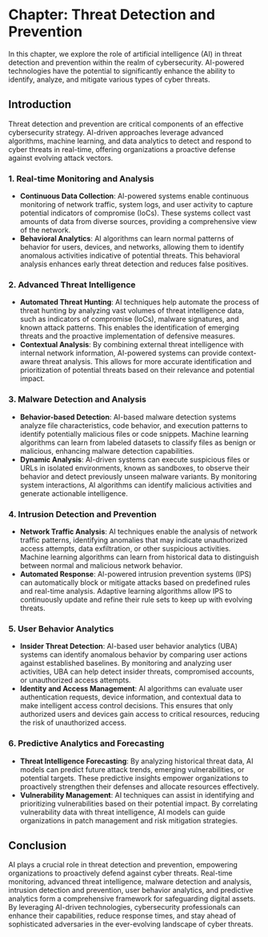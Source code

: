 Chapter: Threat Detection and Prevention
========================================

In this chapter, we explore the role of artificial intelligence (AI) in threat detection and prevention within the realm of cybersecurity. AI-powered technologies have the potential to significantly enhance the ability to identify, analyze, and mitigate various types of cyber threats.

Introduction
------------

Threat detection and prevention are critical components of an effective cybersecurity strategy. AI-driven approaches leverage advanced algorithms, machine learning, and data analytics to detect and respond to cyber threats in real-time, offering organizations a proactive defense against evolving attack vectors.

### 1. Real-time Monitoring and Analysis

* **Continuous Data Collection**: AI-powered systems enable continuous monitoring of network traffic, system logs, and user activity to capture potential indicators of compromise (IoCs). These systems collect vast amounts of data from diverse sources, providing a comprehensive view of the network.
* **Behavioral Analytics**: AI algorithms can learn normal patterns of behavior for users, devices, and networks, allowing them to identify anomalous activities indicative of potential threats. This behavioral analysis enhances early threat detection and reduces false positives.

### 2. Advanced Threat Intelligence

* **Automated Threat Hunting**: AI techniques help automate the process of threat hunting by analyzing vast volumes of threat intelligence data, such as indicators of compromise (IoCs), malware signatures, and known attack patterns. This enables the identification of emerging threats and the proactive implementation of defensive measures.
* **Contextual Analysis**: By combining external threat intelligence with internal network information, AI-powered systems can provide context-aware threat analysis. This allows for more accurate identification and prioritization of potential threats based on their relevance and potential impact.

### 3. Malware Detection and Analysis

* **Behavior-based Detection**: AI-based malware detection systems analyze file characteristics, code behavior, and execution patterns to identify potentially malicious files or code snippets. Machine learning algorithms can learn from labeled datasets to classify files as benign or malicious, enhancing malware detection capabilities.
* **Dynamic Analysis**: AI-driven systems can execute suspicious files or URLs in isolated environments, known as sandboxes, to observe their behavior and detect previously unseen malware variants. By monitoring system interactions, AI algorithms can identify malicious activities and generate actionable intelligence.

### 4. Intrusion Detection and Prevention

* **Network Traffic Analysis**: AI techniques enable the analysis of network traffic patterns, identifying anomalies that may indicate unauthorized access attempts, data exfiltration, or other suspicious activities. Machine learning algorithms can learn from historical data to distinguish between normal and malicious network behavior.
* **Automated Response**: AI-powered intrusion prevention systems (IPS) can automatically block or mitigate attacks based on predefined rules and real-time analysis. Adaptive learning algorithms allow IPS to continuously update and refine their rule sets to keep up with evolving threats.

### 5. User Behavior Analytics

* **Insider Threat Detection**: AI-based user behavior analytics (UBA) systems can identify anomalous behavior by comparing user actions against established baselines. By monitoring and analyzing user activities, UBA can help detect insider threats, compromised accounts, or unauthorized access attempts.
* **Identity and Access Management**: AI algorithms can evaluate user authentication requests, device information, and contextual data to make intelligent access control decisions. This ensures that only authorized users and devices gain access to critical resources, reducing the risk of unauthorized access.

### 6. Predictive Analytics and Forecasting

* **Threat Intelligence Forecasting**: By analyzing historical threat data, AI models can predict future attack trends, emerging vulnerabilities, or potential targets. These predictive insights empower organizations to proactively strengthen their defenses and allocate resources effectively.
* **Vulnerability Management**: AI techniques can assist in identifying and prioritizing vulnerabilities based on their potential impact. By correlating vulnerability data with threat intelligence, AI models can guide organizations in patch management and risk mitigation strategies.

Conclusion
----------

AI plays a crucial role in threat detection and prevention, empowering organizations to proactively defend against cyber threats. Real-time monitoring, advanced threat intelligence, malware detection and analysis, intrusion detection and prevention, user behavior analytics, and predictive analytics form a comprehensive framework for safeguarding digital assets. By leveraging AI-driven technologies, cybersecurity professionals can enhance their capabilities, reduce response times, and stay ahead of sophisticated adversaries in the ever-evolving landscape of cyber threats.
